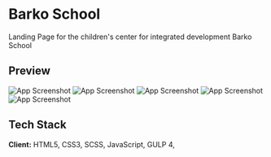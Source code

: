 # Barko School

Landing Page for the children's center for integrated development Barko School

## Preview

![App Screenshot](http://danilarose.net/preview_projects_github/barkoSchool/barko-school-home-page.png)
![App Screenshot](http://danilarose.net/preview_projects_github/barkoSchool/barko-school-english-page.png)
![App Screenshot](http://danilarose.net/preview_projects_github/barkoSchool/course_popup.png)
![App Screenshot](http://danilarose.net/preview_projects_github/barkoSchool/schedule_popup_1.png)
![App Screenshot](http://danilarose.net/preview_projects_github/barkoSchool/schedule_popup_2.png)


## Tech Stack

**Client:** HTML5, CSS3, SCSS, JavaScript, GULP 4,
